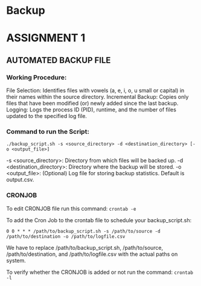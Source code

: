 # Backup
# ASSIGNMENT 1
## AUTOMATED BACKUP FILE

### Working Procedure: 
File Selection: Identifies files with vowels (a, e, i, o, u   small or capital) in their names within the source directory.
Incremental Backup: Copies only files that have been modified (or) newly added since the last backup.
Logging: Logs the process ID (PID), runtime, and the number of files updated to the specified log file.

### Command to run the Script:
`./backup_script.sh -s <source_directory> -d <destination_directory> [-o <output_file>]`

-s <source_directory>: Directory from which files will be backed up.
-d <destination_directory>: Directory where the backup will be stored.
-o <output_file>: (Optional) Log file for storing backup statistics. Default is output.csv.

### CRONJOB
To edit CRONJOB file run this command: 
`crontab -e` 
 
To add the Cron Job to the crontab file to schedule your backup_script.sh: 

`0 0 * * * /path/to/backup_script.sh -s /path/to/source -d /path/to/destination -o /path/to/logfile.csv` 

We have to replace /path/to/backup_script.sh, /path/to/source, /path/to/destination, and /path/to/logfile.csv with the actual paths on system.

To verify whether the CRONJOB is added or not run the command: 
`crontab -l`
